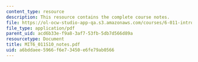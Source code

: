 ```yaml
---
content_type: resource
description: This resource contains the complete course notes.
file: https://ol-ocw-studio-app-qa.s3.amazonaws.com/courses/6-011-introduction-to-communication-control-and-signal-processing-spring-2010/a6bddaee5966f6e73450e6fe79ab0566_MIT6_011S10_notes.pdf
file_type: application/pdf
parent_uid: acd6b33e-f9a8-3af7-53fb-5db7d566d89a
resourcetype: Document
title: MIT6_011S10_notes.pdf
uid: a6bddaee-5966-f6e7-3450-e6fe79ab0566
---
```

